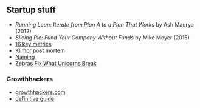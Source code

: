 ## Startup stuff

- _Running Lean: Iterate from Plan A to a Plan That Works_ by Ash Maurya (2012)
- _Slicing Pie: Fund Your Company Without Funds_ by Mike Moyer (2015)
- [16 key metrics](http://a16z.com/2015/09/23/16-more-metrics/)
- [Klimpr post mortem](https://medium.com/@adriankyburz/it-s-been-an-amazing-ride-now-my-startup-is-dead-and-here-s-what-i-ve-learned-284e14ef4ee0#.18vorjlcb)
- [Naming](http://messymatters.com/nominology/)
- [Zebras Fix What Unicorns Break](https://medium.com/@sexandstartups/zebrasfix-c467e55f9d96)

### Growthhackers

- [growthhackers.com](https://growthhackers.com)
- [definitive guide](https://www.quicksprout.com/the-definitive-guide-to-growth-hacking/)